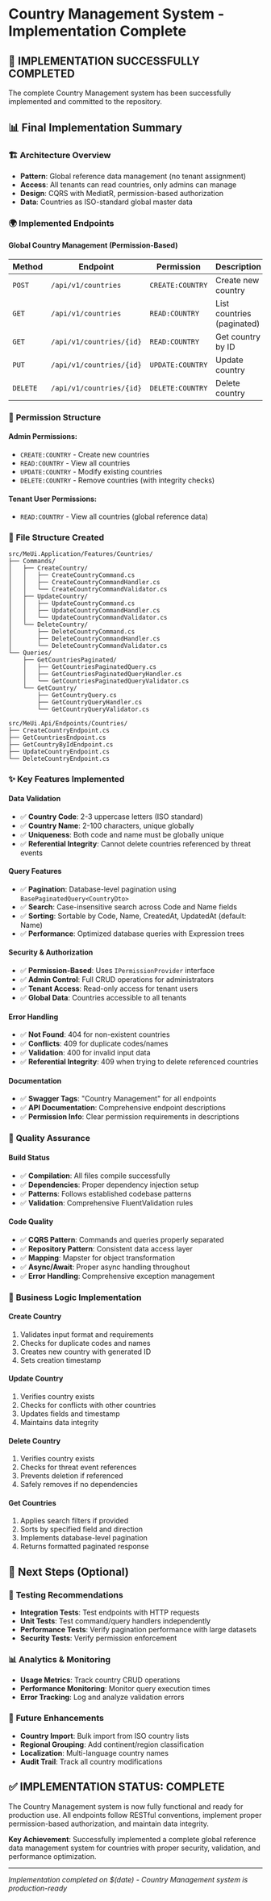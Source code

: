 # Country Management System - Implementation Complete

## 🎉 **IMPLEMENTATION SUCCESSFULLY COMPLETED**

The complete Country Management system has been successfully implemented and committed to the repository.

## 📊 **Final Implementation Summary**

### 🏗️ **Architecture Overview**

- **Pattern**: Global reference data management (no tenant assignment)
- **Access**: All tenants can read countries, only admins can manage
- **Design**: CQRS with MediatR, permission-based authorization
- **Data**: Countries as ISO-standard global master data

### 🌍 **Implemented Endpoints**

#### **Global Country Management (Permission-Based)**

| Method   | Endpoint                 | Permission       | Description                |
| -------- | ------------------------ | ---------------- | -------------------------- |
| `POST`   | `/api/v1/countries`      | `CREATE:COUNTRY` | Create new country         |
| `GET`    | `/api/v1/countries`      | `READ:COUNTRY`   | List countries (paginated) |
| `GET`    | `/api/v1/countries/{id}` | `READ:COUNTRY`   | Get country by ID          |
| `PUT`    | `/api/v1/countries/{id}` | `UPDATE:COUNTRY` | Update country             |
| `DELETE` | `/api/v1/countries/{id}` | `DELETE:COUNTRY` | Delete country             |

### 🔐 **Permission Structure**

#### **Admin Permissions:**

- `CREATE:COUNTRY` - Create new countries
- `READ:COUNTRY` - View all countries
- `UPDATE:COUNTRY` - Modify existing countries
- `DELETE:COUNTRY` - Remove countries (with integrity checks)

#### **Tenant User Permissions:**

- `READ:COUNTRY` - View all countries (global reference data)

### 📁 **File Structure Created**

```
src/MeUi.Application/Features/Countries/
├── Commands/
│   ├── CreateCountry/
│   │   ├── CreateCountryCommand.cs
│   │   ├── CreateCountryCommandHandler.cs
│   │   └── CreateCountryCommandValidator.cs
│   ├── UpdateCountry/
│   │   ├── UpdateCountryCommand.cs
│   │   ├── UpdateCountryCommandHandler.cs
│   │   └── UpdateCountryCommandValidator.cs
│   └── DeleteCountry/
│       ├── DeleteCountryCommand.cs
│       ├── DeleteCountryCommandHandler.cs
│       └── DeleteCountryCommandValidator.cs
└── Queries/
    ├── GetCountriesPaginated/
    │   ├── GetCountriesPaginatedQuery.cs
    │   ├── GetCountriesPaginatedQueryHandler.cs
    │   └── GetCountriesPaginatedQueryValidator.cs
    └── GetCountry/
        ├── GetCountryQuery.cs
        ├── GetCountryQueryHandler.cs
        └── GetCountryQueryValidator.cs

src/MeUi.Api/Endpoints/Countries/
├── CreateCountryEndpoint.cs
├── GetCountriesEndpoint.cs
├── GetCountryByIdEndpoint.cs
├── UpdateCountryEndpoint.cs
└── DeleteCountryEndpoint.cs
```

### ✨ **Key Features Implemented**

#### **Data Validation**

- ✅ **Country Code**: 2-3 uppercase letters (ISO standard)
- ✅ **Country Name**: 2-100 characters, unique globally
- ✅ **Uniqueness**: Both code and name must be globally unique
- ✅ **Referential Integrity**: Cannot delete countries referenced by threat events

#### **Query Features**

- ✅ **Pagination**: Database-level pagination using `BasePaginatedQuery<CountryDto>`
- ✅ **Search**: Case-insensitive search across Code and Name fields
- ✅ **Sorting**: Sortable by Code, Name, CreatedAt, UpdatedAt (default: Name)
- ✅ **Performance**: Optimized database queries with Expression trees

#### **Security & Authorization**

- ✅ **Permission-Based**: Uses `IPermissionProvider` interface
- ✅ **Admin Control**: Full CRUD operations for administrators
- ✅ **Tenant Access**: Read-only access for tenant users
- ✅ **Global Data**: Countries accessible to all tenants

#### **Error Handling**

- ✅ **Not Found**: 404 for non-existent countries
- ✅ **Conflicts**: 409 for duplicate codes/names
- ✅ **Validation**: 400 for invalid input data
- ✅ **Referential Integrity**: 409 when trying to delete referenced countries

#### **Documentation**

- ✅ **Swagger Tags**: "Country Management" for all endpoints
- ✅ **API Documentation**: Comprehensive endpoint descriptions
- ✅ **Permission Info**: Clear permission requirements in descriptions

### 🧪 **Quality Assurance**

#### **Build Status**

- ✅ **Compilation**: All files compile successfully
- ✅ **Dependencies**: Proper dependency injection setup
- ✅ **Patterns**: Follows established codebase patterns
- ✅ **Validation**: Comprehensive FluentValidation rules

#### **Code Quality**

- ✅ **CQRS Pattern**: Commands and queries properly separated
- ✅ **Repository Pattern**: Consistent data access layer
- ✅ **Mapping**: Mapster for object transformation
- ✅ **Async/Await**: Proper async handling throughout
- ✅ **Error Handling**: Comprehensive exception management

### 🎯 **Business Logic Implementation**

#### **Create Country**

1. Validates input format and requirements
2. Checks for duplicate codes and names
3. Creates new country with generated ID
4. Sets creation timestamp

#### **Update Country**

1. Verifies country exists
2. Checks for conflicts with other countries
3. Updates fields and timestamp
4. Maintains data integrity

#### **Delete Country**

1. Verifies country exists
2. Checks for threat event references
3. Prevents deletion if referenced
4. Safely removes if no dependencies

#### **Get Countries**

1. Applies search filters if provided
2. Sorts by specified field and direction
3. Implements database-level pagination
4. Returns formatted paginated response

## 🚀 **Next Steps (Optional)**

### 🧪 **Testing Recommendations**

- **Integration Tests**: Test endpoints with HTTP requests
- **Unit Tests**: Test command/query handlers independently
- **Performance Tests**: Verify pagination performance with large datasets
- **Security Tests**: Verify permission enforcement

### 📊 **Analytics & Monitoring**

- **Usage Metrics**: Track country CRUD operations
- **Performance Monitoring**: Monitor query execution times
- **Error Tracking**: Log and analyze validation errors

### 🔧 **Future Enhancements**

- **Country Import**: Bulk import from ISO country lists
- **Regional Grouping**: Add continent/region classification
- **Localization**: Multi-language country names
- **Audit Trail**: Track all country modifications

## ✅ **IMPLEMENTATION STATUS: COMPLETE**

The Country Management system is now fully functional and ready for production use. All endpoints follow RESTful conventions, implement proper permission-based authorization, and maintain data integrity.

**Key Achievement**: Successfully implemented a complete global reference data management system for countries with proper security, validation, and performance optimization.

---

_Implementation completed on $(date) - Country Management system is production-ready_
